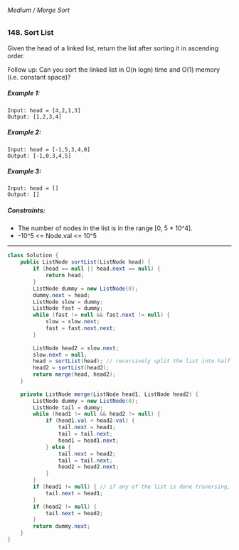 ###### Medium / Merge Sort
### 148. Sort List

Given the head of a linked list, return the list after sorting it in ascending order.

Follow up: Can you sort the linked list in O(n logn) time and O(1) memory (i.e. constant space)?
 
 
##### Example 1:

```
Input: head = [4,2,1,3]
Output: [1,2,3,4]
```
##### Example 2:

```
Input: head = [-1,5,3,4,0]
Output: [-1,0,3,4,5]
```
##### Example 3:
```
Input: head = []
Output: []
 ```

##### Constraints:

* The number of nodes in the list is in the range [0, 5 * 10^4].
* -10^5 <= Node.val <= 10^5
***
```java
class Solution {
    public ListNode sortList(ListNode head) {
        if (head == null || head.next == null) {
            return head;
        }
        ListNode dummy = new ListNode(0);
        dummy.next = head;
        ListNode slow = dummy;
        ListNode fast = dummy;
        while (fast != null && fast.next != null) { 
            slow = slow.next;
            fast = fast.next.next;
        }
        
        ListNode head2 = slow.next;
        slow.next = null;
        head = sortList(head); // recursively split the list into half
        head2 = sortList(head2);
        return merge(head, head2);
    }
    
    private ListNode merge(ListNode head1, ListNode head2) {
        ListNode dummy = new ListNode(0);
        ListNode tail = dummy;
        while (head1 != null && head2 != null) {
            if (head1.val < head2.val) {
                tail.next = head1;
                tail = tail.next;
                head1 = head1.next;
            } else {
                tail.next = head2;
                tail = tail.next;
                head2 = head2.next;
            }
        }
        if (head1 != null) { // if any of the list is done traversing, add the rest to the end of the new list
            tail.next = head1;
        }
        if (head2 != null) {
            tail.next = head2;
        }
        return dummy.next;
    }
}
```
